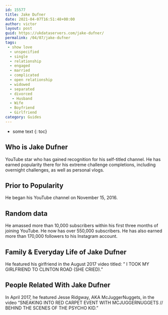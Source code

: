 ```yaml
---
id: 15577
title: Jake Dufner
date: 2021-04-07T16:51:48+00:00
author: victor
layout: post
guid: https://ukdataservers.com/jake-dufner/
permalink: /04/07/jake-dufner
tags:
 - show love
  - unspecified
  - single
  - relationship
  - engaged
  - married
  - complicated
  - open relationship
  - widowed
  - separated
  - divorced
   - Husband
  - Wife
  - Boyfriend
  - Girlfriend
category: Guides
---
```


* some text
{: toc}


## Who is Jake Dufner



YouTube star who has gained recognition for his self-titled channel. He has earned popularity there for his extreme challenge completions, including overnight challenges, as well as personal vlogs.

                
                
                
## Prior to Popularity



He began his YouTube channel on November 15, 2016. 

                
                
                
## Random data



He amassed more than 10,000 subscribers within his first three months of joining YouTube. He now has over 550,000 subscribers. He has also earned more than 170,000 followers to his Instagram account. 

                
                
                
## Family & Everyday Life of Jake Dufner



He featured his girlfriend in the August 2017 video titled: &#8221; I TOOK MY GIRLFRIEND TO CLINTON ROAD {SHE CRIED).&#8221; 

                
                
                
## People Related With Jake Dufner



In April 2017, he featured Jesse Ridgway, AKA McJuggerNuggets, in the video &#8220;SNEAKING INTO RED CARPET EVENT WITH MCJUGGERNUGGETS // BEHIND THE SCENES OF THE PSYCHO KID.&#8221;

                
              
            
          
          
          